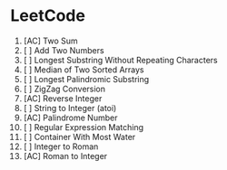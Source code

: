 # LeetCode

1. [AC] Two Sum
1. [ ] Add Two Numbers
1. [ ] Longest Substring Without Repeating Characters
1. [ ] Median of Two Sorted Arrays
1. [ ] Longest Palindromic Substring
1. [ ] ZigZag Conversion
1. [AC] Reverse Integer
1. [ ] String to Integer (atoi)
1. [AC] Palindrome Number
1. [ ] Regular Expression Matching
1. [ ] Container With Most Water
1. [ ] Integer to Roman
1. [AC] Roman to Integer
